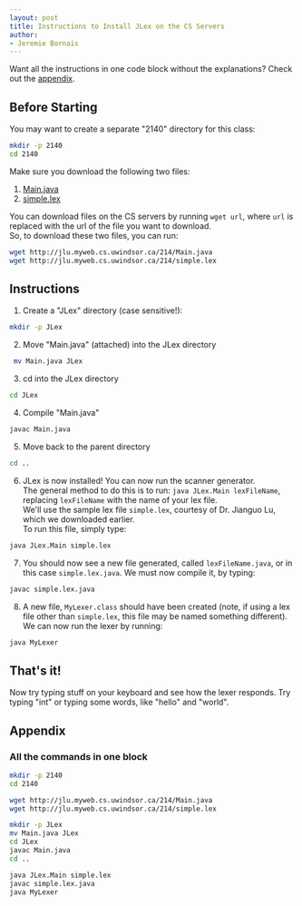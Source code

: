 ```yaml
---
layout: post
title: Instructions to Install JLex on the CS Servers
author:
- Jeremie Bornais
---
```


Want all the instructions in one code block without the explanations? Check out the [appendix](#appendix).

## Before Starting

You may want to create a separate "2140" directory for this class:

```bash
mkdir -p 2140
cd 2140
```

Make sure you download the following two files:

1. [Main.java](http://jlu.myweb.cs.uwindsor.ca/214/Main.java)
2. [simple.lex](http://jlu.myweb.cs.uwindsor.ca/214/simple.lex)

You can download files on the CS servers by running `wget url`, where `url` is replaced with the url of the file you want to download.  
So, to download these two files, you can run:

```bash
wget http://jlu.myweb.cs.uwindsor.ca/214/Main.java
wget http://jlu.myweb.cs.uwindsor.ca/214/simple.lex
```

## Instructions

1. Create a "JLex" directory (case sensitive!):

```bash
mkdir -p JLex
```

2. Move "Main.java" (attached) into the JLex directory

```bash
 mv Main.java JLex
```

3. cd into the JLex directory

```bash
cd JLex
```

4. Compile "Main.java"

```bash
javac Main.java
```

5. Move back to the parent directory

```bash
cd ..
```

6. JLex is now installed! You can now run the scanner generator.  
   The general method to do this is to run: `java JLex.Main lexFileName`, replacing `lexFileName` with the name of your lex file.  
   We'll use the sample lex file `simple.lex`, courtesy of Dr. Jianguo Lu, which we downloaded earlier.  
   To run this file, simply type:

```bash
java JLex.Main simple.lex
```

7. You should now see a new file generated, called `lexFileName.java`, or in this case `simple.lex.java`. We must now compile it, by typing:

```bash
javac simple.lex.java
```

8. A new file, `MyLexer.class` should have been created (note, if using a lex file other than `simple.lex`, this file may be named something different). We can now run the lexer by running:

```bash
java MyLexer
```

## That's it!

Now try typing stuff on your keyboard and see how the lexer responds. Try typing "int" or typing some words, like "hello" and "world".

## Appendix

### All the commands in one block

```bash
mkdir -p 2140
cd 2140

wget http://jlu.myweb.cs.uwindsor.ca/214/Main.java
wget http://jlu.myweb.cs.uwindsor.ca/214/simple.lex

mkdir -p JLex
mv Main.java JLex
cd JLex
javac Main.java
cd ..

java JLex.Main simple.lex
javac simple.lex.java
java MyLexer
```

